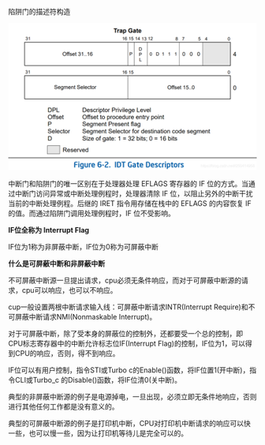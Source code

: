 陷阱门的描述符构造

![](https://raw.githubusercontent.com/Whitebird0/tuchuang/main/20200719140050600.png)

中断门和陷阱门的唯一区别在于处理器处理 EFLAGS 寄存器的 IF 位的方式。当通过中断门访问异常或中断处理例程时，处理器清除 IF 位，以阻止另外的中断干扰当前的中断处理例程。后继的 IRET 指令用存储在栈中的 EFLAGS 的内容恢复 IF 的值。而通过陷阱门调用处理例程时，IF 位不受影响。

**IF位全称为 Interrupt Flag**

 IF位为1称为非屏蔽中断，IF位为0称为可屏蔽中断

**什么是可屏蔽中断和非屏蔽中断**

不可屏蔽中断源一旦提出请求，cpu必须无条件响应，而对于可屏蔽中断源的请求，cpu可以响应，也可以不响应。

cup一般设置两根中断请求输入线：可屏蔽中断请求INTR(Interrupt Require)和不可屏蔽中断请求NMI(Nonmaskable Interrupt)。

对于可屏蔽中断，除了受本身的屏蔽位的控制外，还都要受一个总的控制，即CPU标志寄存器中的中断允许标志位IF(Interrupt Flag)的控制，IF位为1，可以得到CPU的响应，否则，得不到响应。

IF位可以有用户控制，指令STI或Turbo c的Enable()函数，将IF位置1(开中断)，指令CLI或Turbo_c 的Disable()函数，将IF位清0(关中断)。

典型的非屏蔽中断源的例子是电源掉电，一旦出现，必须立即无条件地响应，否则进行其他任何工作都是没有意义的。

典型的可屏蔽中断源的例子是打印机中断，CPU对打印机中断请求的响应可以快一些，也可以慢一些，因为让打印机等待儿是完全可以的。
